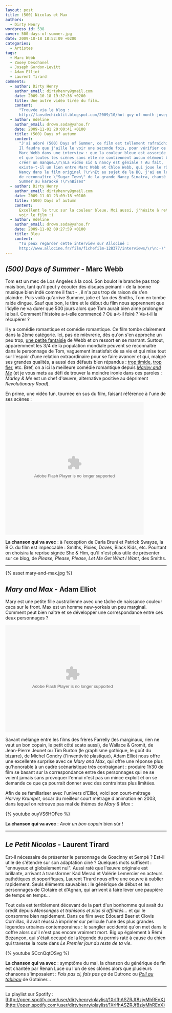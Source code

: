 ```yaml
---
layout: post
title: (500) Nicolas et Max
authors:
  - Dirty Henry
wordpress_id: 538
cover: 500-days-of-summer.jpg
date: 2009-10-18 18:52:09 +0200
categories:
  - Artistes
tags:
  - Marc Webb
  - Zooey Deschanel
  - Joseph Gordon-Levitt
  - Adam Elliot
  - Laurent Tirard
comments:
  - author: Dirty Henry
    author_email: dirtyhenry@gmail.com
    date: 2009-10-18 19:37:36 +0200
    title: Une autre vidéo tirée du film…
    content:
      "Trouvée via le blog :
      http://fansdechicklit.blogspot.com/2009/10/hot-guy-of-month-joseph-gordon-levitt.html\r\n\r\nhttp://www.youtube.com/watch?v=17KUOQOlt8E"
  - author: Adeline
    author_email: drown.soda@yahoo.fr
    date: 2009-11-01 20:00:41 +0100
    title: (500) Days of autumn
    content:
      "J'ai adoré (500) Days of Summer, ce film est tellement rafraîchissant !
      Il faudra que j'aille le voir une seconde fois, pour vérifier ce que dit
      Marc Webb dans une interview : que la couleur bleue est associée à Summer,
      et que toutes les scènes sans elle ne contiennent aucun élément bleu, pour
      créer un manque…\r\nLa vidéo sid & nancy est géniale ! Au fait,
      existe-t-il un lien entre Marc Webb et Chloe Webb, qui joue le rôle de
      Nancy dans le film original ?\r\nEt au sujet de la BO, j'ai eu le plaisir
      de reconnaître \"Sugar Town\" de la grande Nancy Sinatra, chanté par
      Summer au karaoké !\r\nBises"
  - author: Dirty Henry
    author_email: dirtyhenry@gmail.com
    date: 2009-11-01 23:09:18 +0100
    title: (500) Days of autumn
    content:
      Excellent le truc sur la couleur bleue. Moi aussi, j'hésite à retourner
      voir le film :)
  - author: Adeline
    author_email: drown.soda@yahoo.fr
    date: 2009-11-02 09:27:59 +0100
    title: Bleu
    content:
      "Tu peux regarder cette interview sur Allociné :
      http://www.allocine.fr/film/fichefilm-128377/interviews/\r\n:-)"
---
```


## _(500) Days of Summer_ - Marc Webb

Tom est un mec de Los Angeles à la cool. Son boulot le branche pas trop mais
bon, tant qu'il peut y écouter des disques peinard - de la bonne musique bien
indé comme il faut - , il n'a pas trop de raison de s'en plaindre. Puis voilà
qu'arrive Summer, jolie et fan des Smiths, Tom en tombe raide dingue. Sauf que
bon, le titre et le début du film nous apprennent que l'idylle ne va durer que
500 jours alors que Tom aurait bien aimé prolonger le bail. Comment l'histoire
a-t-elle commencé ? Où a-t-il foiré ? Va-t-il la récupérer ?

Il y a comédie romantique et comédie romantique. Ce film tombe clairement dans
la 2ème catégorie. Ici, pas de mièvrerie, dès qu'on s'en approche un peu trop,
[une petite fantaisie](http://www.youtube.com/watch?v=yfg97-5uhFQ) de Webb et on
ressort en se marrant. Surtout, apparemment les 3/4 de la population mondiale
peuvent se reconnaître dans le personnage de Tom, vaguement insatisfait de sa
vie et qui mise tout sur l'espoir d'une relation extraordinaire pour se faire
avancer et qui, malgré ses grandes qualités, a aussi des défauts bien répandus :
[trop timide](http://www.youtube.com/watch?v=1dwtZw9Rx20),
[trop fier](http://www.youtube.com/watch?v=ovYWY4Pf9_M), etc. Bref, on a ici la
meilleure comédie romantique depuis
[_Marley and Me_](http://www.youtube.com/watch?v=brBM7_3ukzg) (et je vous mets
au défi de trouver la moindre ironie dans ces paroles : _Marley & Me_ est un
chef d'œuvre, alternative positive au dépriment _Revolutionary Road_).

En prime, une vidéo fun, tournée en sus du film, faisant référence à l'une de
ses scènes :
<object classid='clsid:D27CDB6E-AE6D-11cf-96B8-444553540000' id='gg7klr1v' width='432' height='415'><param name='movie' value='http://images.video.msn.com/flash/customplayer/1_0/customplayer.swf' /><param name='bgcolor' value='#ffffff' /><param name='wmode' value='transparent' /><param name='base' value='.' /><param name='flashvars' value='configCsid=msnvideo&mkt=en-US&player.v=5db01b36-af64-41f0-91b8-ef86e818f69b&fg=MsnEntertainment_idseeitif_top2&brand=&from=sp&configName=syndicationplayer&' /><param name='allowFullScreen' value='true' /><param name='allowScriptAccess' value='always' /><embed src="http://images.video.msn.com/flash/customplayer/1_0/customplayer.swf" width="432" height="415" id="gg7klr1v" type="application/x-shockwave-flash" allowFullScreen="true" allowScriptAccess="always" bgColor="#ffffff" wmode="transparent" pluginspage="http://macromedia.com/go/getflashplayer" base="." flashvars="configCsid=msnvideo&mkt=en-US&player.v=5db01b36-af64-41f0-91b8-ef86e818f69b&fg=MsnEntertainment_idseeitif_top2&brand=&from=sp&configName=syndicationplayer&"></embed><noembed><a
href="http://video.msn.com/?mkt=en-US&from=sp&fg=MsnEntertainment_idseeitif_top2&vid=5db01b36-af64-41f0-91b8-ef86e818f69b"
target="\_new" title="Zooey Deschanel and Joseph Gordon-Levitt Cinemash "Sid and
Nancy"">Video: Zooey Deschanel and Joseph Gordon-Levitt Cinemash "Sid and
Nancy"</a></noembed></object>

**La chanson qui va avec** : à l'exception de Carla Bruni et Patrick Swayze, la
B.O. du film est impeccable : Smiths, Pixies, Doves, Black Kids, etc. Pourtant
on choisira la reprise signée She & Him, qu'il n'est plus utile de présenter sur
ce blog, de _Please, Please, Please, Let Me Get What I Want_, des Smiths.

---

{% asset mary-and-max.jpg %}

## _Mary and Max_ - Adam Elliot

Mary est une petite fille australienne avec une tâche de naissance couleur caca
sur le front. Max est un homme new-yorkais un peu marginal. Comment peut bien
naître et se développer une correspondance entre ces deux personnages ?

<div id='allocine_blog' style='width:420px; height:335px'><object width='100%' height='100%'><param name='movie' value='http://www.allocine.fr/blogvision/18893735'></param><param name='allowFullScreen' value='true'></param><param name='allowScriptAccess' value='always'></param><embed src='http://www.allocine.fr/blogvision/18893735' type='application/x-shockwave-flash' width='100%' height='100%' allowFullScreen='true' allowScriptAccess='always'/></object></div>

Savant mélange entre les films des frères Farrelly (les marginaux, rien ne vaut
un bon copain, le petit côté scato aussi), de Wallace & Gromit, de Jean-Pierre
Jeunet ou Tim Burton (le graphisme gothique, le goût du bizarre), de Michel
Gondry (l'inventivité plastique), Adam Elliot nous offre une excellente surprise
avec ce _Mary and Max_, qui offre une réponse plus qu'honorable à un cadre
scénaristique très contraignant : produire 1h30 de film se basant sur la
correspondance entre des personnages qui ne se voient jamais sans provoquer
l'ennui n'est pas un mince exploit et on se demande ce que ça pourrait donner
avec des contraintes plus limitées.

Afin de se familiariser avec l'univers d'Elliot, voici son court-métrage _Harvey
Krumpet_, oscar du meilleur court métrage d'animation en 2003, dans lequel on
retrouve pas mal de thèmes de *Mary & Max* :

{% youtube ouyVS6HOFeo %}

**La chanson qui va avec** : _Avoir un bon copain_ bien sûr !

---

<img338>

## _Le Petit Nicolas_ - Laurent Tirard

Est-il nécessaire de présenter le personnage de Goscinny et Sempé ? Est-il utile
de s'étendre sur son adaptation ciné ? Quelques mots suffisent : "ennuyeux et
globalement nul". Aussi raté que l'œuvre originale est brillante, arrivant à
transformer Kad Merad et Valérie Lemercier en acteurs pathétiques et
soporifiques, Laurent Tirard nous offre une oeuvre à oublier rapidement. Seuls
éléments sauvables : le générique de début et les personnages de Clotaire et
d'Agnan, qui arrivent à faire lever une paupière de temps en temps…

Tout cela est terriblement décevant de la part d'un bonhomme qui avait du crédit
depuis _Mensonges et trahisons et plus si affinités…_ et qui le consomme bien
rapidement. Dans ce film avec Edouard Baer et Clovis Cornillac, il avait réussi
à imprimer sur pellicule l'une des plus grandes légendes urbaines contemporaines
: le sanglier accidenté qu'on met dans le coffre alors qu'il n'est pas encore
vraiment mort. Big up également à Rémi Bezançon, qui s'était occupé de la
légende du permis raté à cause du chien qui traverse la route dans _Le Premier
jour du reste de ta vie_.

{% youtube SCcnQqtOSvg %}

**La chanson qui va avec** : symptôme du mal, la chanson du générique de fin est
chantée par Renan Luce ou l'un de ses clônes alors que plusieurs chansons
s'imposaient : _Fais pas ci, fais pas ça_ de Dutronc ou
[_Poil au tableau_](http://www.youtube.com/watch?v=5H2sSWmWJGc) de Gotainer…

---

La playlist sur Spotify :
[http://open.spotify.com/user/dirtyhenry/playlist/1XrlfhASZRJf8zjyMhREnX](http://open.spotify.com/user/dirtyhenry/playlist/1XrlfhASZRJf8zjyMhREnX)
